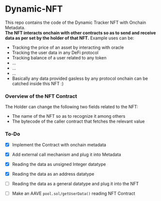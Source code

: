 # Dynamic-NFT
This repo contains the code of the Dynamic Tracker NFT with Onchain Metadata.<br>
__The NFT interacts onchain with other contracts so as to send and receive data as per set by the holder of that NFT.__
Example uses can be:
- Tracking the price of an asset by interacting with oracle
- Tracking the user data in any DeFi protocol
- Tracking balance of a user related to any token
- ...
- ...
- ...
- Basically any data provided gasless by any protocol onchain can be catched inside this NFT :)


### Overview of the NFT Contract
The Holder can change the following two fields related to the NFT:
+ The name of the NFT so as to recognize it among others
+ The bytecode of the caller contract that fetches the relevant value

### To-Do
- [x] Implement the Contract with onchain metadata
- [x] Add external call mechanism and plug it into Metadata
- [x] Reading the data as unsigned Integer datatype
- [x] Reading the data as an address datatype
- [ ] Reading the data as a general datatype and plug it into the NFT
- [ ] Make an AAVE `pool.sol/getUserData()` reading NFT Contract

